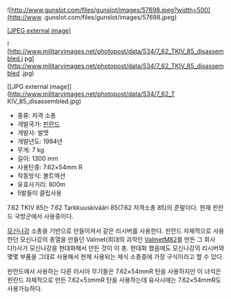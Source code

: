 ![http://www.gunslot.com/files/gunslot/images/57698.jpeg?width=500](http://www
.gunslot.com/files/gunslot/images/57698.jpeg)

[[JPEG external
image]](http://www.gunslot.com/files/gunslot/images/57698.jpeg)

  

![http://www.militaryimages.net/photopost/data/534/7_62_TKIV_85_disassembled.j
pg](http://www.militaryimages.net/photopost/data/534/7_62_TKIV_85_disassembled
.jpg)

[[JPG external image]](http://www.militaryimages.net/photopost/data/534/7_62_T
KIV_85_disassembled.jpg)

  * 종류: 저격 소총
  * 개발국가: [핀란드](%ED%95%80%EB%9E%80%EB%93%9C.md)
  * 개발사: 발멧
  * 개발년도: 1984년
  * 무게: 7 kg
  * 길이: 1300 mm
  * 사용탄종: 7.62×54mm R 
  * 작동방식: 볼트액션
  * 유효사거리: 800m 
  * 5발들이 클립사용
  
7.62 TKIV 85는 7.62 Tarkkuuskivääri 85(7.62 저격소총 85)의 준말이다. 현재 핀란드 국방군에서 사용중이다.

[모신나강](%EB%AA%A8%EC%8B%A0%EB%82%98%EA%B0%95.md) 소총을 기반으로 만들어져서 같은 리시버를
사용한다. 핀란드 자체적으로 사용한던 모신나강의 총열을 만들던 Valmet(희대의 괴작인 [ValmetM82](Valmet%20M82.md)를 만든 그 회사다!)사가 모신나강을 현대화해서 만든 것이 이 총. 현대화 했음에도 모신나강의
리시버와 몇몇 부품을 그대로 사용해서 현제 사용되는 제식 소총중에 가장 구식이라고 할 수 있다.

핀란드에서 사용하는 다른 러시아 무기들은 7.62×54mmR 탄을 사용하지만 이 녀석은 핀란드 자체적으로 만든 7.62×5```3```mmR
탄을 사용하는데 유사시에는 7.62×54mmR도 사용가능하다.

